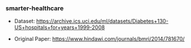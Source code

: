 ### smarter-healthcare

* Dataset: https://archive.ics.uci.edu/ml/datasets/Diabetes+130-US+hospitals+for+years+1999-2008

* Original Paper: https://www.hindawi.com/journals/bmri/2014/781670/
